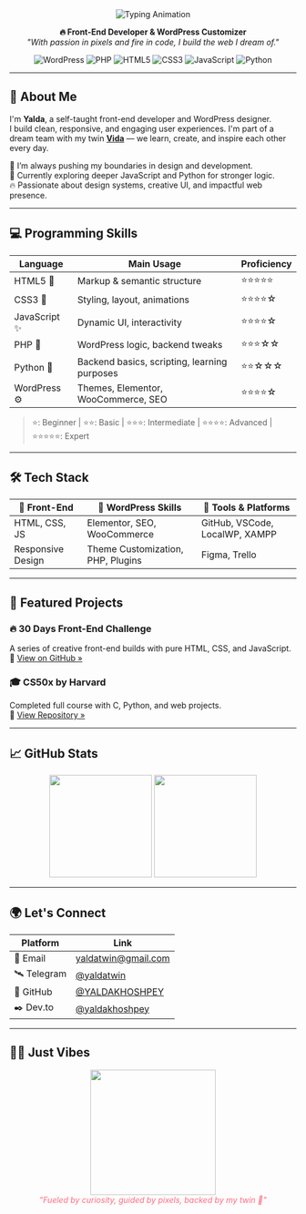 <div align="center">
  <img src="https://readme-typing-svg.demolab.com?font=Fira+Code&size=28&duration=3000&pause=1000&color=FF6B81&center=true&width=500&lines=%F0%9F%94%A5+Hi%2C+I'm+Yalda!;Front-End+%26+WordPress+Developer;Crafting+Fiery+Designs+%26+Code+!" alt="Typing Animation"/>
</div>

<p align="center">
  <strong>🔥 Front-End Developer & WordPress Customizer</strong><br>
  <em>"With passion in pixels and fire in code, I build the web I dream of."</em>
</p>

<p align="center">
  <img src="https://img.shields.io/badge/WordPress-FF6B81?style=for-the-badge&logo=wordpress&logoColor=white" alt="WordPress" />
  <img src="https://img.shields.io/badge/PHP-FF5C5C?style=for-the-badge&logo=php&logoColor=white" alt="PHP" />
  <img src="https://img.shields.io/badge/HTML5-FF7F7F?style=for-the-badge&logo=html5&logoColor=white" alt="HTML5" />
  <img src="https://img.shields.io/badge/CSS3-FF4F4F?style=for-the-badge&logo=css3&logoColor=white" alt="CSS3" />
  <img src="https://img.shields.io/badge/JavaScript-FFA07A?style=for-the-badge&logo=javascript&logoColor=black" alt="JavaScript" />
  <img src="https://img.shields.io/badge/Python-FFC0CB?style=for-the-badge&logo=python&logoColor=black" alt="Python" />
</p>

---

## 💫 About Me

I'm **Yalda**, a self-taught front-end developer and WordPress designer.  
I build clean, responsive, and engaging user experiences. I'm part of a dream team with my twin **[Vida](https://github.com/VIDAKHOSHPEY22)** — we learn, create, and inspire each other every day.

🧠 I’m always pushing my boundaries in design and development.  
🌱 Currently exploring deeper JavaScript and Python for stronger logic.  
🔥 Passionate about design systems, creative UI, and impactful web presence.

---

## 💻 Programming Skills

| Language       | Main Usage                                      | Proficiency |
|----------------|--------------------------------------------------|-------------|
| HTML5 🧱       | Markup & semantic structure                       | ⭐⭐⭐⭐⭐     |
| CSS3 🎨        | Styling, layout, animations                       | ⭐⭐⭐⭐☆     |
| JavaScript ✨   | Dynamic UI, interactivity                        | ⭐⭐⭐⭐☆     |
| PHP 🐘         | WordPress logic, backend tweaks                   | ⭐⭐⭐☆☆     |
| Python 🐍      | Backend basics, scripting, learning purposes      | ⭐⭐☆☆☆     |
| WordPress ⚙️   | Themes, Elementor, WooCommerce, SEO               | ⭐⭐⭐⭐☆     |

> ⭐: Beginner | ⭐⭐: Basic | ⭐⭐⭐: Intermediate | ⭐⭐⭐⭐: Advanced | ⭐⭐⭐⭐⭐: Expert

---

## 🛠️ Tech Stack

| 🌟 Front-End        | 🔧 WordPress Skills                | 🔭 Tools & Platforms          |
|--------------------|-----------------------------------|-------------------------------|
| HTML, CSS, JS       | Elementor, SEO, WooCommerce        | GitHub, VSCode, LocalWP, XAMPP |
| Responsive Design   | Theme Customization, PHP, Plugins  | Figma, Trello                 |

---

## 🚀 Featured Projects

### 🔥 30 Days Front-End Challenge  
A series of creative front-end builds with pure HTML, CSS, and JavaScript.  
🔗 [View on GitHub »](https://github.com/YALDAKHOSHPEY/30days-frontend)

### 🎓 CS50x by Harvard  
Completed full course with C, Python, and web projects.  
🔗 [View Repository »](https://github.com/YALDAKHOSHPEY/cs50x)

---

## 📈 GitHub Stats

<p align="center">
  <img src="https://github-readme-stats.vercel.app/api?username=YALDAKHOSHPEY&show_icons=true&theme=tokyonight&title_color=FF6B81&text_color=ffffff&bg_color=000000&icon_color=FF85A1" height="180"/>
  <img src="https://github-readme-stats.vercel.app/api/top-langs/?username=YALDAKHOSHPEY&layout=compact&theme=tokyonight&title_color=FF6B81&text_color=ffffff&bg_color=000000" height="180"/>
</p>

---

## 🌍 Let's Connect

| Platform    | Link                                                                 |
|-------------|----------------------------------------------------------------------|
| 📧 Email    | [yaldatwin@gmail.com](mailto:yaldatwin@gmail.com)                   |
| 🛰️ Telegram | [@yaldatwin](https://t.me/yaldatwin)                                 |
| 🐙 GitHub   | [@YALDAKHOSHPEY](https://github.com/YALDAKHOSHPEY)                   |
| ✒️ Dev.to   | [@yaldakhoshpey](https://dev.to/yaldakhoshpey)                       |

---

## 🐱‍👓 Just Vibes

<p align="center">
  <img src="https://media.giphy.com/media/JIX9t2j0ZTN9S/giphy.gif" width="220"/><br/>
  <em style="color: #FF6B81;">"Fueled by curiosity, guided by pixels, backed by my twin 🧭"</em>
</p>
